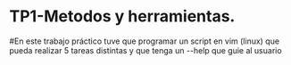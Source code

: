 # TP1-Metodos y herramientas.
#En este trabajo práctico tuve que programar un script en vim (linux) que pueda realizar 5 tareas distintas y que tenga un --help que guie al usuario
